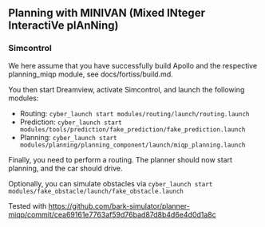 ## Planning with MINIVAN (Mixed INteger InteractiVe plAnNing)

### Simcontrol

We here assume that you have successfully build Apollo and the respective planning_miqp module, see docs/fortiss/build.md.

You then start Dreamview, activate Simcontrol, and launch the following modules:

- Routing: `cyber_launch start modules/routing/launch/routing.launch`
- Prediction: `cyber_launch start modules/tools/prediction/fake_prediction/fake_prediction.launch`
- Planning: `cyber_launch start modules/planning/planning_component/launch/miqp_planning.launch`

Finally, you need to perform a routing. The planner should now start planning, and the car should drive.

Optionally, you can simulate obstacles via `cyber_launch start modules/fake_obstacle/launch/fake_obstacle.launch`

Tested with https://github.com/bark-simulator/planner-miqp/commit/cea69161e7763af59d76bad87d8b4d6e4d0d1a8c
